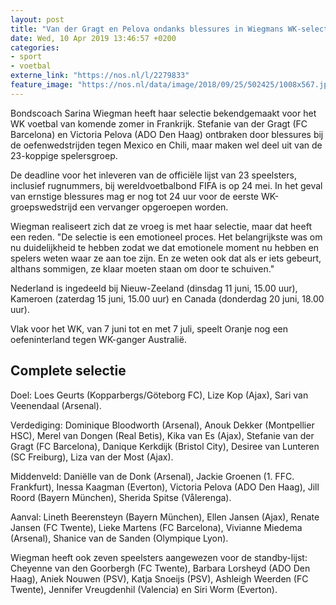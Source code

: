 ```yaml
---
layout: post
title: "Van der Gragt en Pelova ondanks blessures in Wiegmans WK-selectie"
date: Wed, 10 Apr 2019 13:46:57 +0200
categories: 
- sport 
- voetbal 
externe_link: "https://nos.nl/l/2279833"
feature_image: "https://nos.nl/data/image/2018/09/25/502425/1008x567.jpg"
---
```


<p>Bondscoach Sarina Wiegman heeft haar selectie bekendgemaakt voor het WK voetbal van komende zomer in Frankrijk. Stefanie van der Gragt (FC Barcelona) en Victoria Pelova (ADO Den Haag) ontbraken door blessures bij de oefenwedstrijden tegen Mexico en Chili, maar maken wel deel uit van de 23-koppige spelersgroep.</p>
<p>De deadline voor het inleveren van de officiële lijst van 23 speelsters, inclusief rugnummers, bij wereldvoetbalbond FIFA is op 24 mei. In het geval van ernstige blessures mag er nog tot 24 uur voor de eerste WK-groepswedstrijd een vervanger opgeroepen worden.</p>
<p>Wiegman realiseert zich dat ze vroeg is met haar selectie, maar dat heeft een reden. "De selectie is een emotioneel proces. Het belangrijkste was om nu duidelijkheid te hebben zodat we dat emotionele moment nu hebben en spelers weten waar ze aan toe zijn. En ze weten ook dat als er iets gebeurt, althans sommigen, ze klaar moeten staan om door te schuiven."</p>
<p>Nederland is ingedeeld bij Nieuw-Zeeland (dinsdag 11 juni, 15.00 uur), Kameroen (zaterdag 15 juni, 15.00 uur) en Canada (donderdag 20 juni, 18.00 uur).</p>
<p>Vlak voor het WK, van 7 juni tot en met 7 juli, speelt Oranje nog een oefeninterland tegen WK-ganger Australië.</p>
<h2>Complete selectie</h2>
<p>Doel: Loes Geurts (Kopparbergs/Göteborg FC), Lize Kop (Ajax), Sari van Veenendaal (Arsenal).</p>
<p>Verdediging: Dominique Bloodworth (Arsenal), Anouk Dekker (Montpellier HSC), Merel van Dongen (Real Betis), Kika van Es (Ajax), Stefanie van der Gragt (FC Barcelona), Danique Kerkdijk (Bristol City), Desiree van Lunteren (SC Freiburg), Liza van der Most (Ajax).</p>
<p>Middenveld: Daniëlle van de Donk (Arsenal), Jackie Groenen (1. FFC. Frankfurt), Inessa Kaagman (Everton), Victoria Pelova (ADO Den Haag), Jill Roord (Bayern München), Sherida Spitse (Vålerenga).</p>
<p>Aanval: Lineth Beerensteyn (Bayern München), Ellen Jansen (Ajax), Renate Jansen (FC Twente), Lieke Martens (FC Barcelona), Vivianne Miedema (Arsenal), Shanice van de Sanden (Olympique Lyon).</p>
<p>Wiegman heeft ook zeven speelsters aangewezen voor de standby-lijst: Cheyenne van den Goorbergh (FC Twente), Barbara Lorsheyd (ADO Den Haag), Aniek Nouwen (PSV), Katja Snoeijs (PSV), Ashleigh Weerden (FC Twente), Jennifer Vreugdenhil (Valencia) en Siri Worm (Everton).</p>
